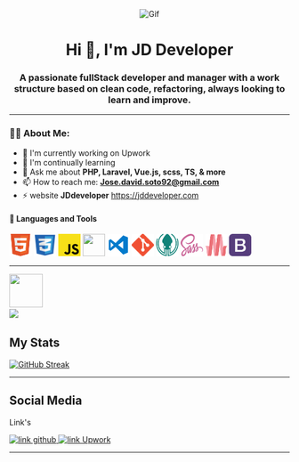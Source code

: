 <div id="header" align="center">
    <img src="https://media.giphy.com/media/v1.Y2lkPTc5MGI3NjExYjQ4NmYzNTY1MGM2NTg0ODYzYmRlZWU5NDRkYjZkMTM3MzRjN2YzYyZlcD12MV9pbnRlcm5hbF9naWZzX2dpZklkJmN0PXRz/qEqiI3Oq7vBkoE236M/giphy.gif"
        alt="Gif" width="250">
    <h1 align="center">Hi 🖖, I'm <span> JD Developer </span> </h1>
    <h3 align="center">A passionate fullStack developer and manager with a work structure based on clean code,
        refactoring, always looking to learn and improve.</h3>
</div>

---

### 👨‍💻 About Me:

- 🔭 I'm currently working on Upwork
- 💪 I'm continually learning
- 💬 Ask me about **PHP, Laravel, Vue.js, scss, TS, & more**
- 📫 How to reach me: **Jose.david.soto92@gmail.com**
- ⚡ website  **JDdeveloper**   https://jddeveloper.com

<div align="left">
    <h4> 📎 Languages and Tools </h4>
</div>

<code><img width="40" height="40" src="https://raw.githubusercontent.com/Davermx/Davermx/master/img/Html.png"></code>
<code><img width="40" height="40" src="https://raw.githubusercontent.com/Davermx/Davermx/master/img/Css.png"></code>
<code><img width="40" height="40" src="https://raw.githubusercontent.com/Davermx/Davermx/master/img/Js.png"></code>
<code><img width="40" height="40" src="https://github.com/jmnote/z-icons/blob/master/32x32/php.png"></code>
<code><img width="40" height="40" src="https://raw.githubusercontent.com/Davermx/Davermx/master/img/Visual.png"></code>
<code><img width="40" height="40" src="https://raw.githubusercontent.com/Davermx/Davermx/master/img/Git.png"></code>
<code><img width="40" height="40" src="https://raw.githubusercontent.com/Davermx/Davermx/master/img/Gitkraken.png"></code>
<code><img width="40" height="40" src="https://raw.githubusercontent.com/Davermx/Davermx/master/img/Sass.png"></code>
<code><img width="40" height="40" src="https://raw.githubusercontent.com/Davermx/Davermx/master/img/Materializecss.png"></code>
<code><img width="40" height="40" src="https://raw.githubusercontent.com/Davermx/Davermx/master/img/Bootstrap.png"></code>

---

<div align="left"><img  src="https://media.giphy.com/media/HscDLzkO8EOTmgkhQP/giphy.gif" alt="" width="60" height="60"></div>

<picture>
<source
  srcset="https://github-readme-stats.vercel.app/api?username=JDDeveloper1&show_icons=true&theme=dark"
  media="(prefers-color-scheme: dark)"
/>
<source
  srcset="https://github-readme-stats.vercel.app/api?username=JDDeveloper1&show_icons=true"
  media="(prefers-color-scheme: light), (prefers-color-scheme: no-preference)"
/>
<img src="https://github-readme-stats.vercel.app/api?username=JDDeveloper1&show_icons=true" />
</picture>


##  My Stats

[![GitHub Streak](http://github-readme-streak-stats.herokuapp.com?user=JDDeveloper1&theme=codestackr&hide_border=true&border_radius=7.8&mode=weekly&card_width=505)](https://git.io/streak-stats)

---

<div id="badges" align="left">
    <h2 align="left"> Social Media </h2>
    <p>Link's</p>
    <a href="https://github.com/JDDeveloper1">
        <img src="https://img.shields.io/badge/Github-JD%20Developer-orange?logo=github&style=plastic" alt="link github"
            title="github">
    </a>
    <a href="https://www.upwork.com/freelancers/~01cfeb84d19e3ea1ba">
        <img src="https://img.shields.io/badge/Upwork-David%20Soto-green?logo=upwork&green&style=plastic"
            alt="link Upwork" title="Upwork">
    </a>
</div>

---




